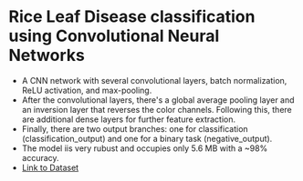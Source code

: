 <h1> Rice Leaf Disease classification using Convolutional Neural Networks </h1>

* A CNN network with several convolutional layers, batch normalization, ReLU activation, and max-pooling.
* After the convolutional layers, there's a global average pooling layer and an inversion layer that reverses the color channels.
Following this, there are additional dense layers for further feature extraction.
* Finally, there are two output branches: one for classification (classification_output) and one for a binary task (negative_output).
* The model iis very rubust and occupies only 5.6 MB with a ~98% accuracy.
* <a href="https://www.kaggle.com/datasets/isaacritharson/severity-based-rice-leaf-diseases-dataset">Link to Dataset</a>
